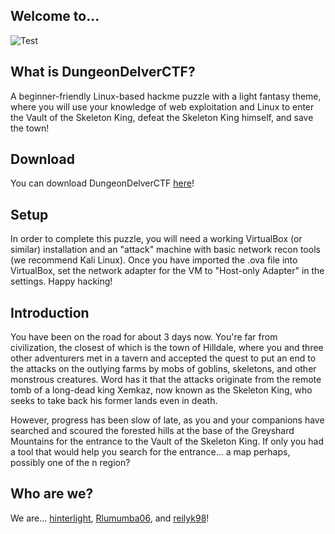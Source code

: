 ## Welcome to...
![Test](https://i.imgur.com/E4DQw0Z.png)

## What is DungeonDelverCTF?
A beginner-friendly Linux-based hackme puzzle with a light fantasy theme, where you will use your knowledge of web exploitation and Linux to enter the Vault of the Skeleton King, defeat the Skeleton King himself, and save the town!

## Download
You can download DungeonDelverCTF [here](https://drive.google.com/file/d/1GDi1an1qXI_NiRwxuuKd9yXKjntR46Ya/view)!

## Setup

In order to complete this puzzle, you will need a working VirtualBox (or similar) installation and an "attack" machine with basic network recon tools (we recommend Kali Linux).  Once you have imported the .ova file into VirtualBox, set the network adapter for the VM to "Host-only Adapter" in the settings.  Happy hacking!

## Introduction

You have been on the road for about 3 days now.  You're far from civilization, the closest of which is the town of Hilldale, where you and three other adventurers met in a tavern and accepted the quest to put an end to the attacks on the outlying farms by mobs of goblins, skeletons, and other monstrous creatures.  Word has it that the attacks originate from the remote tomb of a long-dead king Xemkaz, now known as the Skeleton King, who seeks to take back his former lands even in death.  

However, progress has been slow of late, as you and your companions have searched and scoured the forested hills at the base of the Greyshard Mountains for the entrance to the Vault of the Skeleton King.  If only you had a tool that would help you search for the entrance… a map perhaps, possibly one of the n region?

## Who are we?

We are... [hinterlight](https://github.com/hinterlight), [Rlumumba06](https://github.com/rlumumba06), and [reilyk98](https://github.com/reilyk98)!
